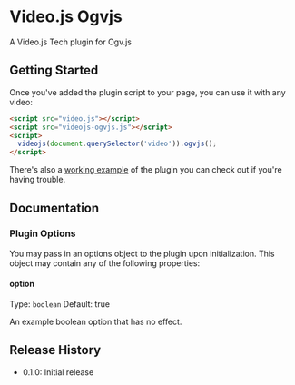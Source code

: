# Video.js Ogvjs

A Video.js Tech plugin for Ogv.js

## Getting Started

Once you've added the plugin script to your page, you can use it with any video:

```html
<script src="video.js"></script>
<script src="videojs-ogvjs.js"></script>
<script>
  videojs(document.querySelector('video')).ogvjs();
</script>
```

There's also a [working example](example.html) of the plugin you can check out if you're having trouble.

## Documentation
### Plugin Options

You may pass in an options object to the plugin upon initialization. This
object may contain any of the following properties:

#### option
Type: `boolean`
Default: true

An example boolean option that has no effect.

## Release History

 - 0.1.0: Initial release
